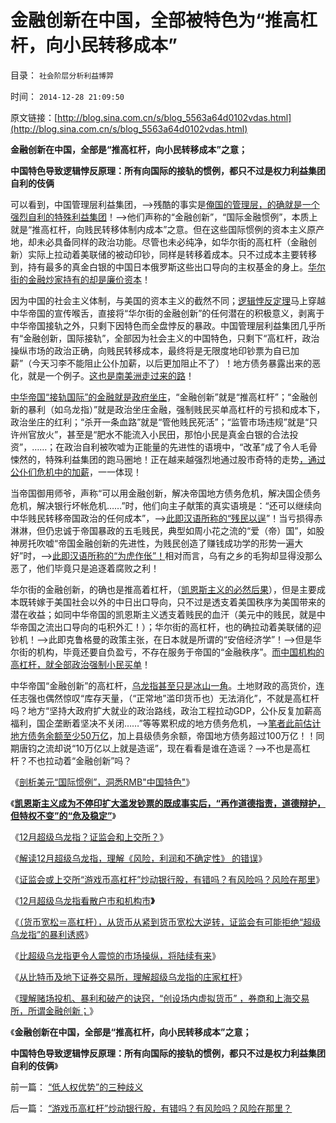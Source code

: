 # 金融创新在中国，全部被特色为“推高杠杆，向小民转移成本”

目录： `社会阶层分析利益博羿` 

时间： `2014-12-28 21:09:50` 

原文链接：[http://blog.sina.com.cn/s/blog_5563a64d0102vdas.html](http://blog.sina.com.cn/s/blog_5563a64d0102vdas.html)

**金融创新在中国，全部是“推高杠杆，向小民转移成本”之意；**

**中国特色导致逻辑悖反原理：所有向国际的接轨的惯例，都只不过是权力利益集团自利的伎俩**

可以看到，中国管理层利益集团，——>残酷的事实是[俺国的管理层，的确就是一个强烈自利的特殊利益集团](../../../2014/12/16/高杠杆拉动下的货币宽松，让“恐惧通胀”成为马后炮.md)！——>他们声称的“金融创新”，“国际金融惯例”，本质上就是“推高杠杆，向贱民转移体制内成本”之意。但在这些国际惯例的资本主义原产地，却未必具备同样的政治功能。尽管也未必纯净，如华尔街的高杠杆（金融创新）实际上拉动着美联储的被动印钞，同样是转移着成本。只不过成本主要转移到，持有最多的真金白银的中国日本俄罗斯这些出口导向的主权基金的身上。[华尔街的金融炒家持有的却是廉价资本](../../../2012/1/8/没有凯恩斯主义就没有股神.md)！

因为中国的社会主义体制，与美国的资本主义的截然不同；[逻辑悖反定理](../../../2014/10/14/“逻辑悖反和统一定理”的不可质疑的强大威力.md)马上穿越中华帝国的宣传喉舌，直接将“华尔街的金融创新”的任何潜在的积极意义，剥离于中华帝国接轨之外，只剩下因特色而全盘悖反的暴政。中国管理层利益集团几乎所有“金融创新，国际接轨”，全部因为社会主义的中国特色，只剩下“高杠杆，政治操纵市场的政治正确，向贱民转移成本，最终将是无限度地印钞票为自已加薪”（今天习李不能阻止公仆加薪，以后更加阻止不了）！地方债务暴露出来的恶化，就是一个例子。[这也是南美洲走过来的路](../../../2014/12/6/何种逻辑条件令“政府拉动经济增长”成为暴政？.md)！

[中华帝国“接轨国际”的金融就是政府坐庄](../../../2014/12/25/从比特币及地下证券交易所，理解超级乌龙指的庄家杠杆.md)，“金融创新”就是“推高杠杆”；“金融创新的暴利（如乌龙指）”就是政治坐庄金融，强制贱民买单高杠杆的亏损和成本下，政治坐庄的红利；“杀开一条血路”就是“管他贱民死活”；“监管市场违规”就是“只许州官放火”，甚至是“肥水不能流入小民田，那怕小民是真金白银的合法投资”，……；在政治自利被吹嘘为正能量的先进性的语境中，“改革”成了令人毛骨悚然的，特殊利益集团的跑马圈地！正在越来越强烈地通过股市奇特的走势[，通过公仆们危机中的加薪](../../../2014/11/21/国民收入定理适用复苏时期，也适合于萧条下降时期.md)，一一体现！

当帝国御用师爷，声称“可以用金融创新，解决帝国地方债务危机，解决国企债务危机，解决银行坏帐危机……”时，他们向主子献策的真实语境是：“还可以继续向中华贱民转移帝国政治的任何成本”，——>[此即汉语所称的“残民以逞](http://blog.sina.com.cn/s/blog_5563a64d0102v73f.html)”！当亏损得赤淋淋，但仍忠诚于帝国暴政的五毛贱民，典型如周小花之流的“爱（帝）国”，如股神房托吹嘘“帝国金融创新的先进性，为贱民创造了赚钱成功学的形势一遍大好”时，——>[此即汉语所称的“为虎作伥”！](../../../2013/7/24/损人利已是世界人民的共识，损人不利已是中国人民的共识.md)相对而言，乌有之乡的毛狗却显得没那么恶了，他们毕竟只是追逐着腐败之利！

华尔街的金融创新，的确也是推高着杠杆，（[凯恩斯主义的必然后果](../../../2014/11/21/从美国凯恩斯主义的宣传，观察美国特殊利益集团的左倾和自利.md)），但是主要成本既转嫁于美国社会以外的中日出口导向，只不过是透支着美国秩序为美国带来的潜在收益；如同中华帝国的凯恩斯主义透支着贱民的血汗（美元中的贱民，就是中华帝国之流出口导向的屯积外汇！）；华尔街的高杠杆，也的确拉动着美联储的迎钞机！——>此即克鲁格曼的政策主张，在日本就是所谓的“安倍经济学”！——>但是华尔街的机构，毕竟还要自负盈亏，不存在服务于帝国的“金融秩序”。[而中国机构的高杠杆，就全部政治强制小民买单](../../../2014/12/22/比超级乌龙指更令人震惊的市场操纵，将陆续有来.md)！

中华帝国“金融创新”的高杠杆，[乌龙指甚至只是冰山一角](../../../2014/12/21/（货币宽松＝高杠杆），货币从紧大逆转，超级乌龙指成为最合理.md)。土地财政的高货价，连任志强也偶然惊叹“库存天量，（“正常地”滥印货币也）无法消化”，不就是高杠杆吗？地方“坚持大政府扩大就业的政治路线，政治工程拉动GDP，公仆反复加薪高福利，国企垄断着坚决不关闭……”等等累积成的地方债务危机，——>[笔者此前估计地方债务余额至少50万亿](../../../2013/9/8/中国没有破产法和联邦制，缺乏阻止债务危机扩散的防火墙.md)，加上县级债务余额，帝国地方债务超过100万亿！！同期唐钧之流却说“10万亿以上就是造谣”，现在看看是谁在造谣？——>不也是高杠杆？不也拉动着“金融创新”吗？

《[剖析美元“国际惯例”，洞悉RMB"中国特色"](../../../2014/12/15/剖析美元“国际惯例”，洞悉RMB中国特色;.md)》

《[**凯恩斯主义成为不停印扩大滥发钞票的既成事实后，“再作道德指责，道德辩护，但特权不变”的“危及稳定”**](../../../2014/12/16/高杠杆拉动下的货币宽松，让“恐惧通胀”成为马后炮.md)》

《[12月超级乌龙指？证监会和上交所？](../../../2014/12/17/12月超级乌龙指？证监会和上交所？信仰技术分析的管理层？.md)》

《[解读12月超级乌龙指，理解《风险，利润和不确定性》
的错误](../../../2014/12/18/解读12月超级乌龙指，理解《风险，利润和不确定性》的错误.md)》

《[证监会或上交所“游戏币高杠杆”炒动银行股，有错吗？有风险吗？风险在那里](../../../2014/12/19/“游戏币高杠杆”炒动银行股，有错吗？有风险吗？风险在那里？.md)》

《[12月超级乌龙指看散户市和机构市](../../../2014/12/20/超级乌龙指的利益合理性，取决于货币宽松，及“散户市和机构市”.md)**》**

《[（货币宽松＝高杠杆），从货币从紧到货币宽松大逆转，证监会有可能拒绝“超级乌龙指”的暴利诱惑](../../../2014/12/21/（货币宽松＝高杠杆），货币从紧大逆转，超级乌龙指成为最合理.md)》

《[比超级乌龙指更令人震惊的市场操纵，将陆续有来](../../../2014/12/22/比超级乌龙指更令人震惊的市场操纵，将陆续有来.md)》

《[从比特币及地下证券交易所，理解超级乌龙指的庄家杠杆](../../../2014/12/25/从比特币及地下证券交易所，理解超级乌龙指的庄家杠杆.md)》

《[理解赌场投机、暴利和破产的诀窍，“创设场内虚拟货币”
，券商和上海交易所，所谓金融创新；](../../../2014/12/27/理解赌场投机、暴利和破产的诀窍，“创设场内虚拟货币”.md)》

《**金融创新在中国，全部是“推高杠杆，向小民转移成本”之意；**

**中国特色导致逻辑悖反原理：所有向国际的接轨的惯例，都只不过是权力利益集团自利的伎俩**》

前一篇： [“低人权优势”的三种歧义](../../../2015/2/16/“低人权优势”的三种歧义.md)

后一篇： [“游戏币高杠杆”炒动银行股，有错吗？有风险吗？风险在那里？](../../../2014/12/19/“游戏币高杠杆”炒动银行股，有错吗？有风险吗？风险在那里？.md)

